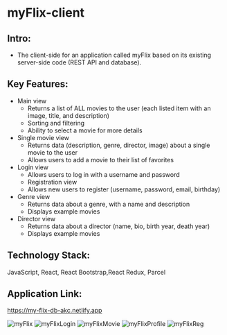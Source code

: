 # myFlix-client

## Intro:
- The client-side for an application called myFlix based on its existing server-side code (REST API and database).

## Key Features:
  - Main view
    - Returns a list of ALL movies to the user (each listed item with an image, title, and description)
    - Sorting and filtering
    - Ability to select a movie for more details
  - Single movie view
    - Returns data (description, genre, director, image) about a single movie to the user
    - Allows users to add a movie to their list of favorites
  - Login view
    - Allows users to log in with a username and password
    - Registration view
    - Allows new users to register (username, password, email, birthday)
  - Genre view
    - Returns data about a genre, with a name and description
    - Displays example movies
  - Director view
    - Returns data about a director (name, bio, birth year, death year)
    - Displays example movies
    
## Technology Stack:
JavaScript, React, React Bootstrap,React Redux, Parcel

## Application Link:
https://my-flix-db-akc.netlify.app

![myFlix](https://user-images.githubusercontent.com/109038162/225141264-7e0d6be9-7d08-424f-93f1-b8c48d6f0a5a.png)
![myFlixLogin](https://user-images.githubusercontent.com/109038162/225141301-29adc0ed-1d23-466f-baf3-bbb3dd0b8e78.png)
![myFlixMovie](https://user-images.githubusercontent.com/109038162/225141329-4f2fdc61-80cb-49d2-8127-bac9ee5a88b4.png)
![myFlixProfile](https://user-images.githubusercontent.com/109038162/225141350-876777f2-1d29-4eb6-bde6-00c6a622af2b.png)
![myFlixReg](https://user-images.githubusercontent.com/109038162/225141366-4b04632e-bf23-4d7c-ada7-a79cf4c95f35.png)
